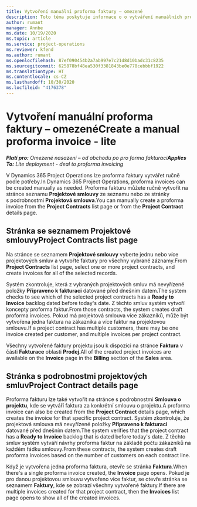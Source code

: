 ```yaml
---
title: Vytvoření manuální proforma faktury – omezené
description: Toto téma poskytuje informace o o vytváření manuálních proforma faktur v aplikaci Project Operations.
author: rumant
manager: Annbe
ms.date: 10/19/2020
ms.topic: article
ms.service: project-operations
ms.reviewer: kfend
ms.author: rumant
ms.openlocfilehash: 87ef090454b2a7ab997e7c21d8d10badc31c8235
ms.sourcegitcommit: 625878bf48ea530f3381843be0e778cebbbf1922
ms.translationtype: HT
ms.contentlocale: cs-CZ
ms.lasthandoff: 10/30/2020
ms.locfileid: "4176378"
---
```

# <a name="create-a-manual-proforma-invoice---lite"></a><span data-ttu-id="6f214-103">Vytvoření manuální proforma faktury – omezené</span><span class="sxs-lookup"><span data-stu-id="6f214-103">Create a manual proforma invoice - lite</span></span>

<span data-ttu-id="6f214-104">_**Platí pro:** Omezené nasazení – od obchodu po pro forma fakturaci_</span><span class="sxs-lookup"><span data-stu-id="6f214-104">_**Applies To:** Lite deployment - deal to proforma invoicing_</span></span>

<span data-ttu-id="6f214-105">V Dynamics 365 Project Operations lze proforma faktury vytvářet ručně podle potřeby.</span><span class="sxs-lookup"><span data-stu-id="6f214-105">In Dynamics 365 Project Operations, proforma invoices can be created manually as needed.</span></span> <span data-ttu-id="6f214-106">Proforma fakturu můžete ručně vytvořit na stránce seznamu **Projektové smlouvy** ze seznamu nebo ze stránky s podrobnostmi **Projektová smlouva**.</span><span class="sxs-lookup"><span data-stu-id="6f214-106">You can manually create a proforma invoice from the **Project Contracts** list page or from the **Project Contract** details page.</span></span>

##  <a name="project-contracts-list-page"></a><span data-ttu-id="6f214-107">Stránka se seznamem Projektové smlouvy</span><span class="sxs-lookup"><span data-stu-id="6f214-107">Project Contracts list page</span></span>

<span data-ttu-id="6f214-108">Na stránce se seznamem **Projektové smlouvy** vyberte jednu nebo více projektových smluv a vytvořte faktury pro všechny vybrané záznamy.</span><span class="sxs-lookup"><span data-stu-id="6f214-108">From **Project Contracts** list page, select one or more project contracts, and create invoices for all of the selected records.</span></span>

<span data-ttu-id="6f214-109">Systém zkontroluje, která z vybraných projektových smluv má nevyřízené položky **Připraveno k fakturaci** datované před dnešním datem.</span><span class="sxs-lookup"><span data-stu-id="6f214-109">The system checks to see which of the selected project contracts has a **Ready to Invoice** backlog  dated before today's date.</span></span> <span data-ttu-id="6f214-110">Z těchto smluv systém vytvoří koncepty proforma faktur.</span><span class="sxs-lookup"><span data-stu-id="6f214-110">From those contracts, the system creates draft proforma invoices.</span></span> <span data-ttu-id="6f214-111">Pokud má projektová smlouva více zákazníků, může být vytvořena jedna faktura na zákazníka a více faktur na projektovou smlouvu.</span><span class="sxs-lookup"><span data-stu-id="6f214-111">If a project contract has multiple customers, there may be one invoice created per customer, and multiple invoices per project contract.</span></span>

<span data-ttu-id="6f214-112">Všechny vytvořené faktury projektu jsou k dispozici na stránce **Faktura** v části **Fakturace** oblasti **Prodej**.</span><span class="sxs-lookup"><span data-stu-id="6f214-112">All of the created project invoices are available on the **Invoice** page in the **Billing** section of the **Sales** area.</span></span>

## <a name="project-contract-details-page"></a><span data-ttu-id="6f214-113">Stránka s podrobnostmi projektových smluv</span><span class="sxs-lookup"><span data-stu-id="6f214-113">Project Contract details page</span></span>

<span data-ttu-id="6f214-114">Proforma fakturu lze také vytvořit na stránce s podrobnostmi **Smlouva o projektu**, kde se vytváří faktura za konkrétní smlouvu o projektu.</span><span class="sxs-lookup"><span data-stu-id="6f214-114">A proforma invoice can also be created from the **Project Contract** details page, which creates the invoice for that specific project contract.</span></span> <span data-ttu-id="6f214-115">Systém zkontroluje, že projektová smlouva má nevyřízené položky **Připraveno k fakturaci** datované před dnešním datem.</span><span class="sxs-lookup"><span data-stu-id="6f214-115">The system verifies that the project contract has a **Ready to Invoice** backlog that is dated before today's date.</span></span> <span data-ttu-id="6f214-116">Z těchto smluv systém vytváří návrhy proforma faktur na základě počtu zákazníků na každém řádku smlouvy.</span><span class="sxs-lookup"><span data-stu-id="6f214-116">From these contracts, the system creates draft proforma invoices based on the number of customers on each contract line.</span></span>

<span data-ttu-id="6f214-117">Když je vytvořena jedna proforma faktura, otevře se stránka **Faktura**.</span><span class="sxs-lookup"><span data-stu-id="6f214-117">When there's a single proforma invoice created, the **Invoice** page opens.</span></span> <span data-ttu-id="6f214-118">Pokud je pro danou projektovou smlouvu vytvořeno více faktur, se otevře stránka se seznamem **Faktury**, kde se zobrazí všechny vytvořené faktury.</span><span class="sxs-lookup"><span data-stu-id="6f214-118">If there are multiple invoices created for that project contract, then the **Invoices** list page opens to show all of the created invoices.</span></span>
